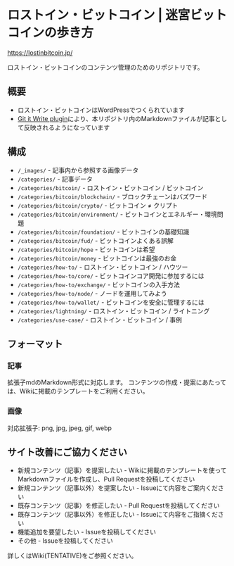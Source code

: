 # ロストイン・ビットコイン | 迷宮ビットコインの歩き方

https://lostinbitcoin.jp/

ロストイン・ビットコインのコンテンツ管理のためのリポジトリです。

## 概要
- ロストイン・ビットコインはWordPressでつくられています
- [Git it Write plugin](https://ja.wordpress.org/plugins/git-it-write/
)により、本リポジトリ内のMarkdownファイルが記事として反映されるようになっています


## 構成

- `/_images/` - 記事内から参照する画像データ
- `/categories/` - 記事データ
- `/categories/bitcoin/` - ロストイン・ビットコイン / ビットコイン
- `/categories/bitcoin/blockchain/` - ブロックチェーンはバズワード
- `/categories/bitcoin/crypto/` - ビットコイン ≠ クリプト
- `/categories/bitcoin/environment/` - ビットコインとエネルギー・環境問題
- `/categories/bitcoin/foundation/` - ビットコインの基礎知識
- `/categories/bitcoin/fud/` - ビットコインよくある誤解
- `/categories/bitcoin/hope` - ビットコインは希望
- `/categories/bitcoin/money` - ビットコインは最強のお金
- `/categories/how-to/` - ロストイン・ビットコイン / ハウツー
- `/categories/how-to/core/` - ビットコインコア開発に参加するには
- `/categories/how-to/exchange/` - ビットコインの入手方法
- `/categories/how-to/node/` - ノードを運用してみよう
- `/categories/how-to/wallet/` - ビットコインを安全に管理するには
- `/categories/lightning/` - ロストイン・ビットコイン / ライトニング
- `/categories/use-case/` - ロストイン・ビットコイン / 事例

## フォーマット
### 記事
拡張子mdのMarkdown形式に対応します。
コンテンツの作成・提案にあたっては、Wikiに掲載のテンプレートをご利用ください。

### 画像
対応拡張子: png, jpg, jpeg, gif, webp


## サイト改善にご協力ください
- 新規コンテンツ（記事）を提案したい - Wikiに掲載のテンプレートを使ってMarkdownファイルを作成し、Pull Requestを投稿してください
- 新規コンテンツ（記事以外）を提案したい - Issueにて内容をご案内ください
- 既存コンテンツ（記事）を修正したい - Pull Requestを投稿してください
- 既存コンテンツ（記事以外）を修正したい - Issueにて内容をご指摘ください
- 機能追加を要望したい - Issueを投稿してください
- その他 - Issueを投稿してください

詳しくはWiki(TENTATIVE)をご参照ください。


